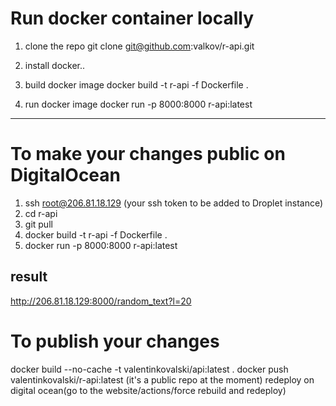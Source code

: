 # Run docker container locally
1. clone the repo
git clone git@github.com:valkov/r-api.git

2. install docker..

3. build docker image
docker build -t r-api -f Dockerfile .

4. run docker image
docker run -p 8000:8000 r-api:latest

---
# To make your changes public on DigitalOcean 
1. ssh root@206.81.18.129 (your ssh token to be added to Droplet instance)
2. cd r-api
3. git pull
4. docker build -t r-api -f Dockerfile .
5. docker run -p 8000:8000 r-api:latest

## result
http://206.81.18.129:8000/random_text?l=20

# To publish your changes
docker build --no-cache -t valentinkovalski/api:latest .
docker push valentinkovalski/r-api:latest (it's a public repo at the moment)
redeploy on digital ocean(go to the website/actions/force rebuild and redeploy)